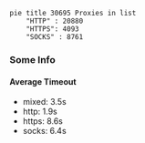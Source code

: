 
```mermaid
pie title 30695 Proxies in list
    "HTTP" : 20880
    "HTTPS": 4093
    "SOCKS" : 8761
```

### Some Info
#### Average Timeout

- mixed: 3.5s
- http: 1.9s
- https: 8.6s
- socks: 6.4s